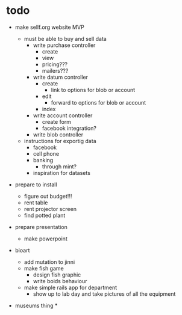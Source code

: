 #   todo

*   make sellf.org website MVP
    *   must be able to buy and sell data
        *   write purchase controller
            *   create
            *   view
            *   pricing???
            *   mailers???
        *   write datum controller
            *   create
                *   link to options for blob or account
            *   edit
                *   forward to options for blob or account
            *   index
        *   write account controller
            *   create form
            *   facebook integration?
        *   write blob controller
    *   instructions for exportig data
        *   facebook
        *   cell phone
        *   banking
            *   through mint?
        *   inspiration for datasets
*   prepare to install
    *   figure out budget!!!
    *   rent table
    *   rent projector screen
    *   find potted plant
*   prepare presentation
    *   make powerpoint

*   bioart
    *   add mutation to jinni
    *   make fish game
        *   design fish graphic
        *   write boids behaviour
    *   make simple rails app for department
        *   show up to lab day and take pictures of all the equipment

*   museums thing
    *
